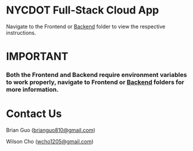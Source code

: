 # NYCDOT Full-Stack Cloud App

Navigate to the Frontend or [Backend](https://github.com/IZenithI/nycdot-cloud-app/tree/Backend/Backend) folder to view the respective instructions.

# IMPORTANT

### Both the Frontend and Backend require environment variables to work properly, navigate to Frontend or [Backend](https://github.com/IZenithI/nycdot-cloud-app/tree/Backend/Backend) folders for more information.

# Contact Us

Brian Guo (brianguo810@gmail.com)

Wilson Cho (wcho1205@gmail.com)